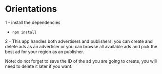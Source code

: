 # Orientations # 

1 - install the dependencies
  - `npm install`
  
2 - This app handles both advertisers and publishers, you can create and delete ads as an advertiser or you can browse all available ads and pick the best ad for your region as an publisher.

  Note: do not forget to save the ID of the ad you are going to create, you will need to delete it later if you want.

